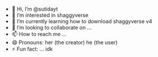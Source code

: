 - 👋 Hi, I’m @sutidayt 
- 👀 I’m interested in shaggyverse
- 🌱 I’m currently learning how to download shaggyverse v4
- 💞️ I’m looking to collaborate on ...
- 📫 How to reach me ...
- 😄 Pronouns: her (the creator) he (the user)
- ⚡ Fun fact: ...                    idk

<!---
sutidayt/sutidayt is a ✨ special ✨ repository because its `README.md` (this file) appears on your GitHub profile.
You can click the Preview link to take a look at your changes.
--->
